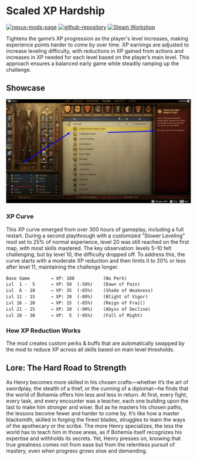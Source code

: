 [//]: # (DO NOT EDIT: This file has been autogenerated, any changes will be overwritten)
# Scaled XP Hardship


[//]: # (DO NOT EDIT: This file has been autogenerated, any changes will be overwritten)
[![nexus-mods-page](https://img.shields.io/badge/Mod-Scaled%20XP%20Hardship%20-bf4848?style=flat-square–=nexusmods)](https://www.nexusmods.com/kingdomcomedeliverance2/mods/1336) [![github-repository](https://img.shields.io/badge/Open-Source-2ea44f?style=flat-square&logo=github)](https://github.com/rdok/kcd2_scaled_xp_hardship) [![Steam Workshop](https://img.shields.io/badge/Steam%20Workshop-1b2838?style=flat-square&logo=steam)](https://steamcommunity.com/sharedfiles/filedetails/?id=3444071358)  


[//]: # (DO NOT EDIT: This file has been autogenerated, any changes will be overwritten)
Tightens the game’s XP progression as the player's level increases, making experience points harder to come by over time. XP earnings are adjusted to increase leveling difficulty, with reductions in XP gained from actions and increases in XP needed for each level based on the player’s main level. This approach ensures a balanced early game while steadily ramping up the challenge.
 

[//]: # (DO NOT EDIT: This file has been autogenerated, any changes will be overwritten)
## Showcase

[![Showcase](https://github.com/rdok/kcd2_scaled_xp_hardship/blob/main/documentation/showcase.jpg?raw=true)](https://www.nexusmods.com/kingdomcomedeliverance2/mods/1326)



[//]: # (DO NOT EDIT: This file has been autogenerated, any changes will be overwritten)
### XP Curve
This XP curve emerged from over 300 hours of gameplay, including a full restart. During a second playthrough with a customized "Slower Leveling" mod set to 25% of normal experience, level 20 was still reached on the first map, with most skills mastered. The key observation: levels 5–10 felt challenging, but by level 10, the difficulty dropped off. To address this, the curve starts with a moderate XP reduction and then limits it to 20% or less after level 11, maintaining the challenge longer.

```txt
Base Game        → XP: 100           (No Perk)
Lvl  1 -  5      → XP: 50  (-50%)    (Dawn of Pain)
Lvl  6 - 10      → XP: 35  (-65%)    (Shade of Weakness)
Lvl 11 - 15      → XP: 20  (-80%)    (Blight of Vigor)
Lvl 16 - 20      → XP: 15  (-85%)    (Reign of Frail)
Lvl 21 - 25      → XP: 10  (-90%)    (Abyss of Decline)
Lvl 28 - 30      → XP:  5  (-95%)    (Fall of Might)
```

### How XP Reduction Works
The mod creates custom perks & buffs that are automatically swapped by the mod to reduce XP across all skills based on main level thresholds.

## Lore: The Hard Road to Strength
As Henry becomes more skilled in his chosen crafts—whether it’s the art of swordplay, the stealth of a thief, or the cunning of a diplomat—he finds that the world of Bohemia offers him less and less in return. At first, every fight, every task, and every encounter was a teacher, each one building upon the last to make him stronger and wiser. But as he masters his chosen paths, the lessons become fewer and harder to come by. It’s like how a master blacksmith, skilled in forging the finest blades, struggles to learn the ways of the apothecary or the scribe. The more Henry specializes, the less the world has to teach him in those areas, as if Bohemia itself recognizes his expertise and withholds its secrets. Yet, Henry presses on, knowing that true greatness comes not from ease but from the relentless pursuit of mastery, even when progress grows slow and demanding.


[//]: # (DO NOT EDIT: This file has been autogenerated, any changes will be overwritten)
